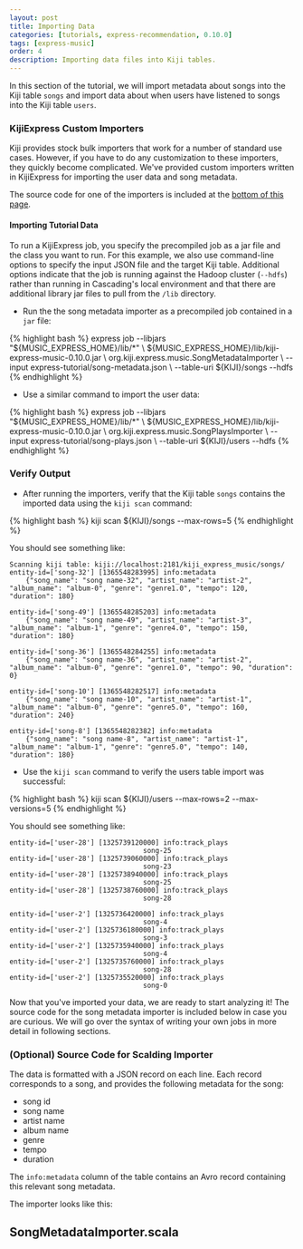 ```yaml
---
layout: post
title: Importing Data
categories: [tutorials, express-recommendation, 0.10.0]
tags: [express-music]
order: 4
description: Importing data files into Kiji tables.
---
```



In this section of the tutorial, we will import metadata about songs into the Kiji table `songs`
and import data about when users have listened to songs into the Kiji table `users`.


### KijiExpress Custom Importers

Kiji provides stock bulk importers that work for a number of standard use cases. However,
if you have to do any customization to these importers, they quickly become complicated.
We've provided custom importers written in KijiExpress for importing the user data and song metadata.

The source code for one of the importers is included at the [bottom of this page](#importer-source).

#### Importing Tutorial Data

To run a KijiExpress job, you specify the precompiled job as a jar file and the class you
want to run. For this example, we also use command-line options to specify the input JSON
file and the target Kiji table. Additional options indicate that the job is running against
the Hadoop cluster (`--hdfs`) rather than running in Cascading's local environment and that
there are additional library jar files to pull from the `/lib` directory.

*  Run the the song metadata importer as a precompiled job contained in a `jar` file:

<div class="userinput">
{% highlight bash %}
express job --libjars "${MUSIC_EXPRESS_HOME}/lib/*" \
    ${MUSIC_EXPRESS_HOME}/lib/kiji-express-music-0.10.0.jar \
    org.kiji.express.music.SongMetadataImporter \
    --input express-tutorial/song-metadata.json \
    --table-uri ${KIJI}/songs --hdfs
{% endhighlight %}
</div>

*  Use a similar command to import the user data:

<div class="userinput">
{% highlight bash %}
express job --libjars "${MUSIC_EXPRESS_HOME}/lib/*" \
    ${MUSIC_EXPRESS_HOME}/lib/kiji-express-music-0.10.0.jar \
    org.kiji.express.music.SongPlaysImporter \
    --input express-tutorial/song-plays.json \
    --table-uri ${KIJI}/users --hdfs
{% endhighlight %}
</div>


### Verify Output

*  After running the importers, verify that the Kiji table `songs` contains the imported data
using the `kiji scan` command:

<div class="userinput">
{% highlight bash %}
kiji scan ${KIJI}/songs --max-rows=5
{% endhighlight %}
</div>

You should see something like:

    Scanning kiji table: kiji://localhost:2181/kiji_express_music/songs/
    entity-id=['song-32'] [1365548283995] info:metadata
        {"song_name": "song name-32", "artist_name": "artist-2", "album_name": "album-0", "genre": "genre1.0", "tempo": 120, "duration": 180}

    entity-id=['song-49'] [1365548285203] info:metadata
        {"song_name": "song name-49", "artist_name": "artist-3", "album_name": "album-1", "genre": "genre4.0", "tempo": 150, "duration": 180}

    entity-id=['song-36'] [1365548284255] info:metadata
        {"song_name": "song name-36", "artist_name": "artist-2", "album_name": "album-0", "genre": "genre1.0", "tempo": 90, "duration": 0}

    entity-id=['song-10'] [1365548282517] info:metadata
        {"song_name": "song name-10", "artist_name": "artist-1", "album_name": "album-0", "genre": "genre5.0", "tempo": 160, "duration": 240}

    entity-id=['song-8'] [1365548282382] info:metadata
        {"song_name": "song name-8", "artist_name": "artist-1", "album_name": "album-1", "genre": "genre5.0", "tempo": 140, "duration": 180}

*  Use the `kiji scan` command to verify the users table import was successful:

<div class="userinput">
{% highlight bash %}
kiji scan ${KIJI}/users --max-rows=2 --max-versions=5
{% endhighlight %}
</div>

You should see something like:

    entity-id=['user-28'] [1325739120000] info:track_plays
                                     song-25
    entity-id=['user-28'] [1325739060000] info:track_plays
                                     song-23
    entity-id=['user-28'] [1325738940000] info:track_plays
                                     song-25
    entity-id=['user-28'] [1325738760000] info:track_plays
                                     song-28

    entity-id=['user-2'] [1325736420000] info:track_plays
                                     song-4
    entity-id=['user-2'] [1325736180000] info:track_plays
                                     song-3
    entity-id=['user-2'] [1325735940000] info:track_plays
                                     song-4
    entity-id=['user-2'] [1325735760000] info:track_plays
                                     song-28
    entity-id=['user-2'] [1325735520000] info:track_plays
                                     song-0

Now that you've imported your data, we are ready to start analyzing it!  The source code for the
song metadata importer is included below in case you are curious.  We will go over the syntax of
writing your own jobs in more detail in following sections.

### <a id="importer-source">(Optional) Source Code for Scalding Importer</a>

The data is formatted with a JSON record on each line. Each record corresponds to a song, and
provides the following metadata for the song:

* song id
* song name
* artist name
* album name
* genre
* tempo
* duration

The `info:metadata` column of the table contains an Avro record containing this relevant song
metadata.

The importer looks like this:

<div id="accordion-container">
  <h2 class="accordion-header"> SongMetadataImporter.scala </h2>
  <div class="accordion-content">
    <script src="http://gist-it.appspot.com/github/kijiproject/kiji-express-music/raw/kiji-express-music-0.10.0/src/main/scala/org/kiji/express/music/SongMetadataImporter.scala"> </script>
  </div>
</div>
